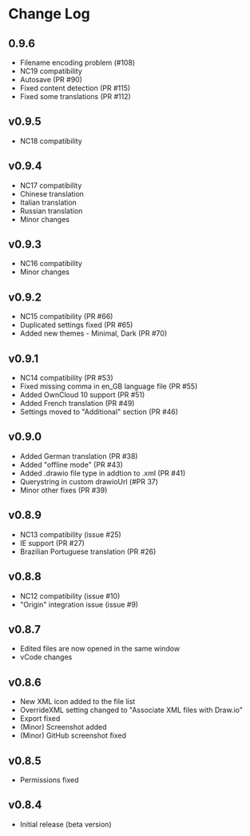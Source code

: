 # Change Log

## 0.9.6
- Filename encoding problem (#108)
- NC19 compatibility
- Autosave (PR #90)
- Fixed content detection (PR #115)
- Fixed some translations (PR #112)

## v0.9.5
- NC18 compatibility

## v0.9.4
- NC17 compatibility
- Chinese translation
- Italian translation
- Russian translation
- Minor changes

## v0.9.3
- NC16 compatibility
- Minor changes

## v0.9.2
- NC15 compatibility (PR #66)
- Duplicated settings fixed (PR #65)
- Added new themes - Minimal, Dark (PR #70)

## v0.9.1
- NC14 compatibility (PR #53)
- Fixed missing comma in en_GB language file (PR #55)
- Added OwnCloud 10 support (PR #51)
- Added French translation (PR #49)
- Settings moved to "Additional" section (PR #46)

## v0.9.0
- Added German translation (PR #38)
- Added "offline mode" (PR #43)
- Added .drawio file type in addtion to .xml (PR #41)
- Querystring in custom drawioUrl (#PR 37)
- Minor other fixes (PR #39)

## v0.8.9
- NC13 compatibility (issue #25)
- IE support (PR #27)
- Brazilian Portuguese translation (PR #26)

## v0.8.8
- NC12 compatibility (issue #10)
- "Origin" integration issue (issue #9)

## v0.8.7
- Edited files are now opened in the same window
- vCode changes

## v0.8.6
- New XML icon added to the file list
- OverrideXML setting changed to "Associate XML files with Draw.io"
- Export fixed
- (Minor) Screenshot added
- (Minor) GitHub screenshot fixed

## v0.8.5
- Permissions fixed

## v0.8.4
- Initial release (beta version)